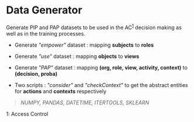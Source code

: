 # Data Generator

Generate PIP and PAP datasets to be used in the AC<sup>[1](#myfootnote1)</sup> decision making as well as in the training processes.

- Generate _"empower"_ dataset : mapping **subjects** to **roles**

- Generate _"use"_ dataset : mapping **objects** to **views**

- Generate _"PAP"_ dataset : mapping **(org, role, view, activity, context)** to **(decision, proba)**

- Two scripts : _"consider"_ and _"checkContext"_ to get the abstract entities for **actions** and **contexts** respectively 

> _NUMPY, PANDAS, DATETIME, ITERTOOLS, SKLEARN_


<a name="myfootnote1">1</a>: Access Control
